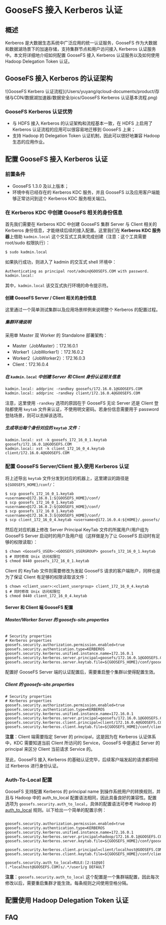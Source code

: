 # GooseFS 接入 Kerberos 认证

## 概述

Kerberos 是大数据生态系统中广泛应用的统一认证服务，GooseFS 作为大数据和数据湖场景下的加速存储，支持集群节点和用户访问接入 Kerberos 认证服务中。本文将详细地介绍如何配置 GooseFS 接入 Kerberos 认证服务以及如何使用 Hadoop Delegation Token 认证。

## GooseFS 接入 Kerberos 的认证架构

![GooseFS Kerbero 认证流程](/Users/yuyang/qcloud-documents/product/存储与CDN/数据湖加速器/数据安全/pics/GooseFS Kerberos 认证基本流程.png)

### GooseFS Kerberos 认证优势

- 与 HDFS 接入 Kerberos 的认证架构和流程基本一致，在 HDFS 上启用了 Kerberos 认证流程的应用可以很容易地迁移到 GooseFS 上来；
- 支持 Hadoop 的 Delegation Token 认证机制，因此可以很好地兼容 Hadoop 生态的应用作业。

## 配置 GooseFS 接入 Kerberos 认证

### 前置条件

- GooseFS 1.3.0 及以上版本；
- 环境中有已经存在的 Kerberos KDC 服务，并且 GooseFS 以及应用客户端能够正常访问到这个 Kerberos KDC 服务相关端口。

### 在 Kerberos KDC 中创建 GooseFS 相关的身份信息

首先我们需要在 Kerberos KDC 中创建 GooseFS 集群 Server 与 Client 相关的 Kerberos 身份信息，才能继续后续的接入配置。这里我们在 **Kerberos KDC 服务器**上借助 `kadmin.local` 这个交互式工具来完成创建（注意：这个工具需要 root/sudo 权限执行）：

```shell
$ sudo kadmin.local
```

如果执行成功，则进入了 kadmin 的交互式 shell 环境中：

```shell
Authenticating as principal root/admin@GOOSEFS.COM with password.
kadmin.local:  
```

其中，`kadmin.local` 该交互式执行环境的命令提示符。

#### 创建 GooseFS Server / Client 相关的身份信息

这里通过一个简单测试集群以及应用场景样例来说明整个 Kerberos 的配置过程。

##### 集群环境说明

采用单 Master 双 Worker 的 Standalone 部署架构：

- Master（JobMaster）：172.16.0.1
- Worker1（JobWorker1）：172.16.0.2
- Worker2（JobWorker2）：172.16.0.3
- Client：172.16.0.4

##### 在 `kadmin.local` 中创建 Server 和 Client 身份认证相关信息

```shell
kadmin.local: addprinc -randkey goosefs/172.16.0.1@GOOSEFS.COM
kadmin.local: addprinc -randkey client/172.16.0.4@GOOSEFS.COM
```

注意，这里使用 `-randkey` 选项的原因在于 GooseFS 无论 Server 还是 Client 登陆都使用 `keytab` 文件来认证，不使用明文密码。若身份信息需要用于 password 登陆场景，则可以去掉该选项。

##### 生成导出每个身份对应的 `keytab` 文件：

```shell
kadmin.local: xst -k goosefs_172_16_0_1.keytab goosefs/172.16.0.1@GOOSEFS.COM
kadmin.local: xst -k client_172_16_0_4.keytab client/172.16.0.4@GOOSEFS.COM
```

### 配置 GooseFS Server/Client 接入使用 Kerberos 认证

将上述导出 `keytab` 文件分发到对应的机器上，这里建议的路径是 `${GOOSEFS_HOME}/conf/`：

```shell
$ scp goosefs_172_16_0_1.keytab <username>@172.16.0.1:${GOOSEFS_HOME}/conf/
$ scp goosefs_172_16_0_1.keytab <username>@172.16.0.2:${GOOSEFS_HOME}/conf/
$ scp goosefs_172_16_0_1.keytab <username>@172.16.0.3:${GOOSEFS_HOME}/conf/
$ scp client_172_16_0_4.keytab <username>@172.16.0.4:${HOME}/.goosefs/
```

然后在对应机器上修改 Server Principal KeyTab 文件的所属用户/用户组为 GooseFS Server 启动时的用户及用户组（这样做是为了让 GooseFS 启动时有足够的权限读取）：

```shell
$ chown <GooseFS_USER>:<GOOSEFS_USERGROUP> goosefs_172_16_0_1.keytab
$ # 同时修改 Unix 访问权限位
$ chmod 0440 goosefs_172_16_0_1.keytab
```

Client 的 KeyTab 文件则需要修改为发起 GooseFS 请求的客户端账户，同样也是为了保证 Client 有足够的权限读取该文件：

```shell
$ chown <client_user>:<client_usergroup> client_172_16_0_4.keytab
$ # 同时修改 Unix 访问权限位
$ chmod 0440 client_172_16_0_4.keytab
```

#### Server 和 Client 端 GooseFS 配置

##### Master/Worker Server 的 goosefs-site.properties

```properties

# Security properties
# Kerberos properties
goosefs.security.authorization.permission.enabled=true
goosefs.security.authentication.type=KERBEROS
goosefs.security.kerberos.unified.instance.name=172.16.0.1
goosefs.security.kerberos.server.principal=goosefs/172.16.0.1@GOOSEFS.COM
goosefs.security.kerberos.server.keytab.file=${GOOSEFS_HOME}/conf/goosefs_172_16_0_1.keytab

```

配置好 GooseFS Server 端的认证配置后，需要重启整个集群以使得配置生效。

##### Client 的 goosefs-site.properties

```properties
# Security properties
# Kerberos properties
goosefs.security.authorization.permission.enabled=true
goosefs.security.authentication.type=KERBEROS
goosefs.security.kerberos.unified.instance.name=172.16.0.1
goosefs.security.kerberos.server.principal=goosefs/172.16.0.1@GOOSEFS.COM
goosefs.security.kerberos.client.principal=client/172.16.0.4@GOOSEFS.COM
goosefs.security.kerberos.client.keytab.file=${GOOSEFS_HOME}/conf/client_172_16_0_4.keytab

```

**注意**：Client 端需要指定 Server 的 principal，这是因为在 Kerberos 认证体系中，KDC 需要知道当前 Client 所访问的 Service，GooseFS 中是通过 Server 的 principal 来区分 Client 当前请求 Service 的。

至此，GooseFS 接入 Kerberos 的基础认证完毕，后续客户端发起的请求都将经过 Kerberos 进行身份认证。

### Auth-To-Local 配置

GooseFS 支持配置 Kerberos 的 principal name 到操作系统用户的转换规则，并且与 Hadoop 中的 auth_to_local 配置语法相同，因此具备良好的兼容性。配置选项为 `goosefs.security.auth_to_local`，具体的配置语法可参考 Hadoop 的 [auth_to_local](https://www.cloudera.com/documentation/enterprise/5-3-x/topics/cdh_sg_kerbprin_to_sn.html) 规则。以下给出一个简单的配置示例：

```properties

goosefs.security.authorization.permission.enabled=true
goosefs.security.authentication.type=KERBEROS
goosefs.security.kerberos.unified.instance.name=172.16.0.1
goosefs.security.kerberos.server.principal=hadoop/172.16.0.1@GOOSEFS.COM
goosefs.security.kerberos.server.keytab.file=${GOOSEFS_HOME}/conf/goosefs_172_16_0_1.keytab

goosefs.security.kerberos.client.principal=client/localhost@GOOSEFS.COM
goosefs.security.kerberos.client.keytab.file=${GOOSEFS_HOME}/conf/client_localhost.keytab

goosefs.security.auth_to_local=RULE:[2:$1@$0](.*localhost@GOOSEFS.COM)s/.*/user1/g DEFAULT

```

**注意**：`goosefs.security.auth_to_local` 这个配置是一个集群端配置，因此每次修改以后，需要重启集群才能生效。每条规则之间使用空格分隔。

## 配置使用 Hadoop Delegation Token 认证


## FAQ
